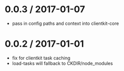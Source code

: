 
0.0.3 / 2017-01-07
==================

  * pass in config paths and context into clientkit-core

0.0.2 / 2017-01-01
==================

  * fix for clientkit task caching
  * load-tasks will fallback to CKDIR/node_modules

